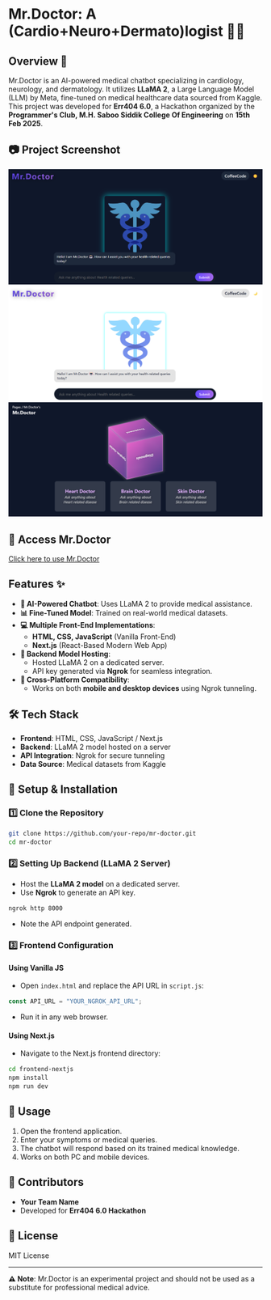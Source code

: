 # Mr.Doctor: A (Cardio+Neuro+Dermato)logist 🏥🤖

## Overview 📌
Mr.Doctor is an AI-powered medical chatbot specializing in cardiology, neurology, and dermatology. It utilizes **LLaMA 2**, a Large Language Model (LLM) by Meta, fine-tuned on medical healthcare data sourced from Kaggle. This project was developed for **Err404 6.0**, a Hackathon organized by the **Programmer's Club, M.H. Saboo Siddik College Of Engineering** on **15th Feb 2025**.

## 📷 Project Screenshot
![Project Image](Dark.png)
![Project Image](Bright.png)
![Project Image](SelectPage.png)

## 🔗 Access Mr.Doctor
[Click here to use Mr.Doctor](https://kaiftokare19.github.io/AI-MCA/)

## Features ✨
- **🤖 AI-Powered Chatbot**: Uses LLaMA 2 to provide medical assistance.
- **📊 Fine-Tuned Model**: Trained on real-world medical datasets.
- **💻 Multiple Front-End Implementations**:
  - **HTML, CSS, JavaScript** (Vanilla Front-End)
  - **Next.js** (React-Based Modern Web App)
- **🔧 Backend Model Hosting**:
  - Hosted LLaMA 2 on a dedicated server.
  - API key generated via **Ngrok** for seamless integration.
- **📱 Cross-Platform Compatibility**:
  - Works on both **mobile and desktop devices** using Ngrok tunneling.

## 🛠 Tech Stack
- **Frontend**: HTML, CSS, JavaScript / Next.js
- **Backend**: LLaMA 2 model hosted on a server
- **API Integration**: Ngrok for secure tunneling
- **Data Source**: Medical datasets from Kaggle

## 🚀 Setup & Installation
### 1️⃣ Clone the Repository
```sh
git clone https://github.com/your-repo/mr-doctor.git
cd mr-doctor
```

### 2️⃣ Setting Up Backend (LLaMA 2 Server)
- Host the **LLaMA 2 model** on a dedicated server.
- Use **Ngrok** to generate an API key.
```sh
ngrok http 8000
```
- Note the API endpoint generated.

### 3️⃣ Frontend Configuration
#### Using Vanilla JS
- Open `index.html` and replace the API URL in `script.js`:
```js
const API_URL = "YOUR_NGROK_API_URL";
```
- Run it in any web browser.

#### Using Next.js
- Navigate to the Next.js frontend directory:
```sh
cd frontend-nextjs
npm install
npm run dev
```

## 🎯 Usage
1. Open the frontend application.
2. Enter your symptoms or medical queries.
3. The chatbot will respond based on its trained medical knowledge.
4. Works on both PC and mobile devices.

## 🤝 Contributors
- **Your Team Name**
- Developed for **Err404 6.0 Hackathon**

## 📜 License
MIT License

---

**⚠️ Note**: Mr.Doctor is an experimental project and should not be used as a substitute for professional medical advice.
